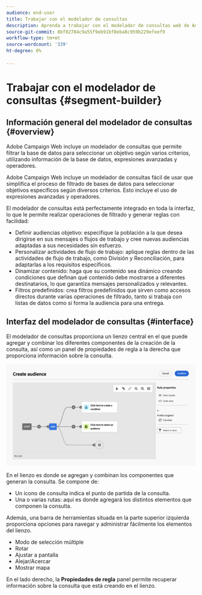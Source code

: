 ```yaml
---
audience: end-user
title: Trabajar con el modelador de consultas
description: Aprenda a trabajar con el modelador de consultas web de Adobe Campaign.
source-git-commit: 8bf82784c9a55f9eb91bf8eba8c959b229efeef9
workflow-type: tm+mt
source-wordcount: '339'
ht-degree: 0%

---
```


# Trabajar con el modelador de consultas {#segment-builder}

## Información general del modelador de consultas {#overview}

Adobe Campaign Web incluye un modelador de consultas que permite filtrar la base de datos para seleccionar un objetivo según varios criterios, utilizando información de la base de datos, expresiones avanzadas y operadores.


Adobe Campaign Web incluye un modelador de consultas fácil de usar que simplifica el proceso de filtrado de bases de datos para seleccionar objetivos específicos según diversos criterios. Esto incluye el uso de expresiones avanzadas y operadores.

El modelador de consultas está perfectamente integrado en toda la interfaz, lo que le permite realizar operaciones de filtrado y generar reglas con facilidad:

* Definir audiencias objetivo: especifique la población a la que desea dirigirse en sus mensajes o flujos de trabajo y cree nuevas audiencias adaptadas a sus necesidades sin esfuerzo.
* Personalizar actividades de flujo de trabajo: aplique reglas dentro de las actividades de flujo de trabajo, como División y Reconciliación, para adaptarlas a los requisitos específicos.
* Dinamizar contenido: haga que su contenido sea dinámico creando condiciones que definan qué contenido debe mostrarse a diferentes destinatarios, lo que garantiza mensajes personalizados y relevantes.
* Filtros predefinidos: crea filtros predefinidos que sirven como accesos directos durante varias operaciones de filtrado, tanto si trabaja con listas de datos como si forma la audiencia para una entrega.

## Interfaz del modelador de consultas {#interface}

El modelador de consultas proporciona un lienzo central en el que puede agregar y combinar los diferentes componentes de la creación de la consulta, así como un panel de propiedades de regla a la derecha que proporciona información sobre la consulta.

![](assets/query-interface.png)

En el lienzo es donde se agregan y combinan los componentes que generan la consulta. Se compone de:

* Un icono de consulta indica el punto de partida de la consulta.
* Una o varias rutas: aquí es donde agregará los distintos elementos que componen la consulta.

Además, una barra de herramientas situada en la parte superior izquierda proporciona opciones para navegar y administrar fácilmente los elementos del lienzo.

* Modo de selección múltiple
* Rotar
* Ajustar a pantalla
* Alejar/Acercar
* Mostrar mapa


En el lado derecho, la **Propiedades de regla** panel permite recuperar información sobre la consulta que está creando en el lienzo.
